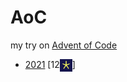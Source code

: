 # AoC
my try on [Advent of Code](https://adventofcode.com/)

- [2021](2021/README.md) [12<img align=center src="media/aoc.png" height=20>]
